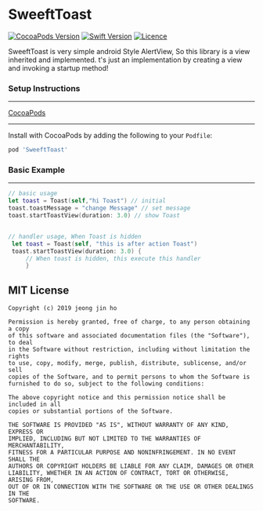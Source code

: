 
SweeftToast
=============
[![CocoaPods Version](https://img.shields.io/badge/version-v0.0.3-green.svg)](https://github.com/jeongjinho/SweeftToast)
[![Swift Version](https://img.shields.io/badge/swift-4.2-orange.svg)](https://github.com/jeongjinho/SweeftToast)
[![Licence](http://img.shields.io/badge/license-MIT-brightgreen.svg)](https://github.com/jeongjinho/SweeftToast)

SweeftToast is very simple android Style AlertView, So this library is a view inherited and implemented.
t's just an implementation by creating a view and invoking a startup method!





### Setup Instructions

---------------

[CocoaPods](http://cocoaPods.org)

------------------

Install with CocoaPods by adding the following to your `Podfile`:

```ruby
pod 'SweeftToast'
```



### Basic Example

-------

```swift
// basic usage
let toast = Toast(self,"hi Toast") // initial
toast.toastMessage = "change Message" // set message
toast.startToastView(duration: 3.0) // show Toast


// handler usage, When Toast is hidden 
 let toast = Toast(self, "this is after action Toast") 
 toast.startToastView(duration: 3.0) {
     // When toast is hidden, this execute this handler
     }
```



MIT License
-----------

    Copyright (c) 2019 jeong jin ho
    
    Permission is hereby granted, free of charge, to any person obtaining a copy
    of this software and associated documentation files (the "Software"), to deal
    in the Software without restriction, including without limitation the rights
    to use, copy, modify, merge, publish, distribute, sublicense, and/or sell
    copies of the Software, and to permit persons to whom the Software is
    furnished to do so, subject to the following conditions:
    
    The above copyright notice and this permission notice shall be included in all
    copies or substantial portions of the Software.
    
    THE SOFTWARE IS PROVIDED "AS IS", WITHOUT WARRANTY OF ANY KIND, EXPRESS OR
    IMPLIED, INCLUDING BUT NOT LIMITED TO THE WARRANTIES OF MERCHANTABILITY,
    FITNESS FOR A PARTICULAR PURPOSE AND NONINFRINGEMENT. IN NO EVENT SHALL THE
    AUTHORS OR COPYRIGHT HOLDERS BE LIABLE FOR ANY CLAIM, DAMAGES OR OTHER
    LIABILITY, WHETHER IN AN ACTION OF CONTRACT, TORT OR OTHERWISE, ARISING FROM,
    OUT OF OR IN CONNECTION WITH THE SOFTWARE OR THE USE OR OTHER DEALINGS IN THE
    SOFTWARE.
